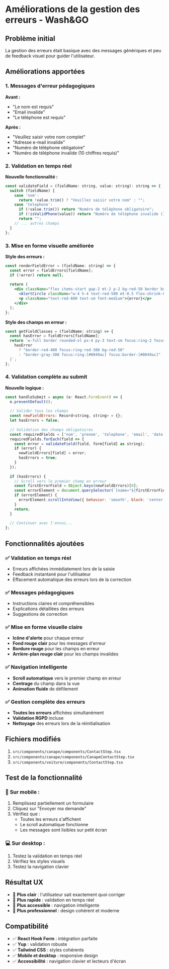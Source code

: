 # Améliorations de la gestion des erreurs - Wash&GO

## Problème initial

La gestion des erreurs était basique avec des messages génériques et peu de feedback visuel pour guider l'utilisateur.

## Améliorations apportées

### 1. Messages d'erreur pédagogiques

**Avant :**
- "Le nom est requis"
- "Email invalide"
- "Le téléphone est requis"

**Après :**
- "Veuillez saisir votre nom complet"
- "Adresse e-mail invalide"
- "Numéro de téléphone obligatoire"
- "Numéro de téléphone invalide (10 chiffres requis)"

### 2. Validation en temps réel

**Nouvelle fonctionnalité :**
```javascript
const validateField = (fieldName: string, value: string): string => {
  switch (fieldName) {
    case 'nom':
      return !value.trim() ? "Veuillez saisir votre nom" : "";
    case 'telephone':
      if (!value.trim()) return "Numéro de téléphone obligatoire";
      if (!isValidPhone(value)) return "Numéro de téléphone invalide (10 chiffres requis)";
      return "";
    // ... autres champs
  }
};
```

### 3. Mise en forme visuelle améliorée

**Style des erreurs :**
```jsx
const renderFieldError = (fieldName: string) => {
  const error = fieldErrors[fieldName];
  if (!error) return null;
  
  return (
    <div className="flex items-start gap-2 mt-2 p-2 bg-red-50 border border-red-200 rounded-md">
      <AlertCircle className="w-4 h-4 text-red-500 mt-0.5 flex-shrink-0" />
      <p className="text-red-600 text-sm font-medium">{error}</p>
    </div>
  );
};
```

**Style des champs en erreur :**
```jsx
const getFieldClasses = (fieldName: string) => {
  const hasError = fieldErrors[fieldName];
  return `w-full border rounded-xl px-4 py-3 text-sm focus:ring-2 focus:outline-none transition-colors ${
    hasError
      ? "border-red-400 focus:ring-red-300 bg-red-50"
      : "border-gray-300 focus:ring-[#0049ac] focus:border-[#0049ac]"
  }`;
};
```

### 4. Validation complète au submit

**Nouvelle logique :**
```javascript
const handleSubmit = async (e: React.FormEvent) => {
  e.preventDefault();
  
  // Valider tous les champs
  const newFieldErrors: Record<string, string> = {};
  let hasErrors = false;
  
  // Validation des champs obligatoires
  const requiredFields = ['nom', 'prenom', 'telephone', 'email', 'date', 'timeSlot'];
  requiredFields.forEach(field => {
    const error = validateField(field, form[field] as string);
    if (error) {
      newFieldErrors[field] = error;
      hasErrors = true;
    }
  });
  
  if (hasErrors) {
    // Scroll vers le premier champ en erreur
    const firstErrorField = Object.keys(newFieldErrors)[0];
    const errorElement = document.querySelector(`[name="${firstErrorField}"]`);
    if (errorElement) {
      errorElement.scrollIntoView({ behavior: 'smooth', block: 'center' });
    }
    return;
  }
  
  // Continuer avec l'envoi...
};
```

## Fonctionnalités ajoutées

### ✅ **Validation en temps réel**
- Erreurs affichées immédiatement lors de la saisie
- Feedback instantané pour l'utilisateur
- Effacement automatique des erreurs lors de la correction

### ✅ **Messages pédagogiques**
- Instructions claires et compréhensibles
- Explications détaillées des erreurs
- Suggestions de correction

### ✅ **Mise en forme visuelle claire**
- **Icône d'alerte** pour chaque erreur
- **Fond rouge clair** pour les messages d'erreur
- **Bordure rouge** pour les champs en erreur
- **Arrière-plan rouge clair** pour les champs invalides

### ✅ **Navigation intelligente**
- **Scroll automatique** vers le premier champ en erreur
- **Centrage** du champ dans la vue
- **Animation fluide** de défilement

### ✅ **Gestion complète des erreurs**
- **Toutes les erreurs** affichées simultanément
- **Validation RGPD** incluse
- **Nettoyage** des erreurs lors de la réinitialisation

## Fichiers modifiés

1. `src/components/canape/components/ContactStep.tsx`
2. `src/components/canape/components/CanapeContactStep.tsx`
3. `src/components/voiture/components/ContactStep.tsx`

## Test de la fonctionnalité

### 📱 **Sur mobile :**
1. Remplissez partiellement un formulaire
2. Cliquez sur "Envoyer ma demande"
3. Vérifiez que :
   - Toutes les erreurs s'affichent
   - Le scroll automatique fonctionne
   - Les messages sont lisibles sur petit écran

### 💻 **Sur desktop :**
1. Testez la validation en temps réel
2. Vérifiez les styles visuels
3. Testez la navigation clavier

## Résultat UX

- 🎯 **Plus clair** : l'utilisateur sait exactement quoi corriger
- 🎯 **Plus rapide** : validation en temps réel
- 🎯 **Plus accessible** : navigation intelligente
- 🎯 **Plus professionnel** : design cohérent et moderne

## Compatibilité

- ✅ **React Hook Form** : intégration parfaite
- ✅ **Yup** : validation robuste
- ✅ **Tailwind CSS** : styles cohérents
- ✅ **Mobile et desktop** : responsive design
- ✅ **Accessibilité** : navigation clavier et lecteurs d'écran 